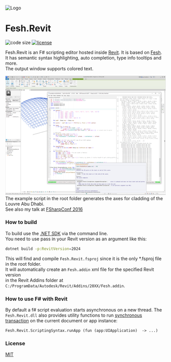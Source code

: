 
![Logo](https://raw.githubusercontent.com/goswinr/Fesh.Revit/main/Media/logo128.png)

# Fesh.Revit

![code size](https://img.shields.io/github/languages/code-size/goswinr/Fesh.Revit.svg)
[![license](https://img.shields.io/github/license/goswinr/Fesh.Revit)](LICENSE)

Fesh.Revit is an F# scripting editor hosted inside [Revit]("https://www.autodesk.com/products/revit/overview"). It is based on [Fesh](https://github.com/goswinr/Fesh).\
It has semantic syntax highlighting, auto completion, type info tooltips and more.\
The output window supports colored text.

![](Docs/screen1.png)
The example script in the root folder generates the axes for cladding of the Louvre Abu Dhabi.\
See also my talk at <a href="https://www.youtube.com/watch?v=ZY-bvZZZZnE" target="_blank">FSharpConf 2016</a>


### How to build

To build use the [.NET SDK](https://dotnet.microsoft.com/en-us/download) via the command line.\
You need to use pass in your Revit version as an argument like this:

```bash
dotnet build -p:RevitVersion=2024
```
This will find and compile `Fesh.Revit.fsproj` since it is the only *.fsproj file in the root folder.\
It will automatically create an `Fesh.addin` xml file for the specified Revit version\
in the Revit Addins folder at `C:/ProgramData/Autodesk/Revit/Addins/20XX/Fesh.addin`.



### How to use F# with Revit
By default a f# script evaluation starts asynchronous on a new thread. The `Fesh.Revit.dll` also provides utility functions to run <a href="https://knowledge.autodesk.com/support/revit-products/learn-explore/caas/CloudHelp/cloudhelp/2014/ENU/Revit/files/GUID-C946A4BA-2E70-4467-91A0-1B6BA69DBFBE-htm.html" target="_blank">synchronous transaction</a> on the current document or app instance:

    Fesh.Revit.ScriptingSyntax.runApp (fun (app:UIApplication)  -> ...)


### License
[MIT](https://github.com/goswinr/Fesh.Revit/blob/main/LICENSE.md)


